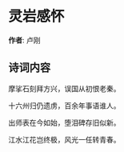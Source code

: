 # 灵岩感怀

**作者**: 卢刚

## 诗词内容

摩挲石刻拜方兴，误国从初恨老秦。

十六州归仍遗虏，百余年事语谁人。

出师表在今如始，堕泪碑存旧似新。

江水江花岂终极，风光一任转青春。

